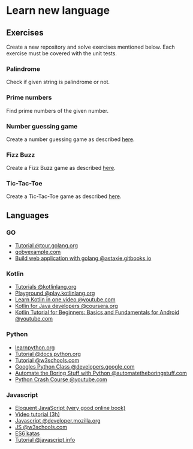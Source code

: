 # Learn new language

## Exercises

Create a new repository and solve exercises mentioned below. Each exercise must be covered with the unit tests.

### Palindrome

Check if given string is palindrome or not.

### Prime numbers

Find prime numbers of the given number.

### Number guessing game

Create a number guessing game as described [here](http://programmingbydoing.com/a/a-number-guessing-game.html).

### Fizz Buzz

Create a Fizz Buzz game as described [here](http://programmingbydoing.com/a/fizzbuzz.html).

### Tic-Tac-Toe

Create a Tic-Tac-Toe game as described [here](http://programmingbydoing.com/a/tic-tac-toe.html).

## Languages

### GO

- [Tutorial @tour.golang.org](https://tour.golang.org)
- [gobyexample.com](https://gobyexample.com)
- [Build web application with golang @astaxie.gitbooks.io](https://astaxie.gitbooks.io/build-web-application-with-golang/content/en/index.html)

### Kotlin

- [Tutorials @kotlinlang.org](https://kotlinlang.org/docs/tutorials)
- [Playground @play.kotlinlang.org](https://play.kotlinlang.org)
- [Learn Kotlin in one video @youtube.com](https://www.youtube.com/watch?v=H_oGi8uuDpA)
- [Kotlin for Java developers @coursera.org](https://www.coursera.org/learn/kotlin-for-java-developers)
- [Kotlin Tutorial for Beginners: Basics and Fundamentals for Android @youtube.com](https://www.youtube.com/playlist?list=PLlxmoA0rQ-LwgK1JsnMsakYNACYGa1cjR)

### Python

- [learnpython.org](https://www.learnpython.org)
- [Tutorial @docs.python.org](https://docs.python.org/3/tutorial/index.html)
- [Tutorial @w3schools.com](https://www.w3schools.com/python)
- [Googles Python Class @developers.google.com](https://developers.google.com/edu/python)
- [Automate the Boring Stuff with Python @automatetheboringstuff.com](http://automatetheboringstuff.com)
- [Python Crash Course @youtube.com](https://www.youtube.com/watch?v=yE9v9rt6ziw)

### Javascript

- [Eloquent JavaScript (very good online book)](http://eloquentjavascript.net/)
- [Video tutorial (3h)](https://www.youtube.com/watch?v=PkZNo7MFNFg)
- [Javascript @developer.mozilla.org](https://developer.mozilla.org/en-US/docs/Web/JavaScript)
- [JS @w3schools.com](https://www.w3schools.com/js/)
- [ES6 katas](http://es6katas.org/)
- [Tutorial @javascript.info](https://javascript.info/)
